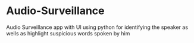 # Audio-Surveillance
Audio Surveillance app with UI using python for identifying the speaker as wells as highlight suspicious words spoken by him
